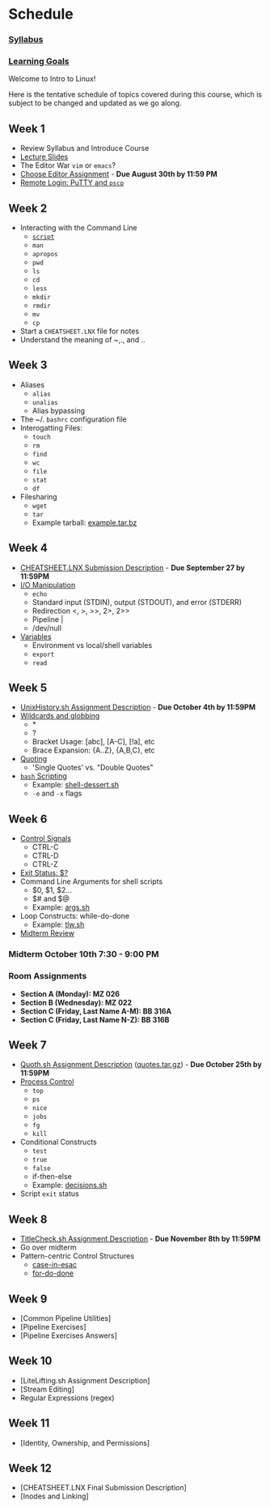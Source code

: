 
# Schedule

### [Syllabus](https://kellyn-larson.github.io/syllabusFall2019.pdf)       
### [Learning Goals](https://kellyn-larson.github.io/learning-goals.txt)

Welcome to Intro to Linux! 

Here is the tentative schedule of topics covered during this course, which is subject to be changed and updated as we go along. 

## Week 1 

- Review Syllabus and Introduce Course
- [Lecture Slides](https://kellyn-larson.github.io/01_lecture1.pdf)
- The Editor War `vim` or `emacs`?
- [Choose Editor Assignment](https://kellyn-larson.github.io/chooseEditor.txt) - **Due August 30th by 11:59 PM**
- [Remote Login: PuTTY and `pscp`](https://kellyn-larson.github.io/remote_login.txt)


## Week 2 
- Interacting with the Command Line
   * [`script`](https://kellyn-larson.github.io/script.txt)
   * `man`
   * `apropos`
   * `pwd`
   * `ls`
   * `cd`
   * `less`
   * `mkdir`
   * `rmdir`
   * `mv`
   * `cp`
- Start a `CHEATSHEET.LNX` file for notes
- Understand the meaning of ~,., and ..

## Week 3 
- Aliases
   * `alias`
   * `unalias`
   * Alias bypassing
- The ~/. `bashrc` configuration file
- Interogatting Files:
   * `touch`
   * `rm`
   * `find`
   * `wc`
   * `file`
   * `stat`
   * `df`
- Filesharing
   * `wget`
   * `tar`
   * Example tarball: [example.tar.bz](https://kellyn-larson.github.io/example.tar.bz)
 
## Week 4 
 - [CHEATSHEET.LNX Submission Description](https://kellyn-larson.github.io/cheatsheetsubmission.txt) - **Due September 27 by 11:59PM**
 - [I/O Manipulation](https://kellyn-larson.github.io/IONotes.txt)
     * `echo`
     * Standard input (STDIN), output (STDOUT), and error (STDERR)
     * Redirection <, >, >>, 2>, 2>>
     * Pipeline \| 
     * /dev/null
 - [Variables](https://kellyn-larson.github.io/VariablesNotes.txt)
     * Environment vs local/shell variables
     * `export`
     * `read`
 
## Week 5 
 - [UnixHistory.sh Assignment Description](https://kellyn-larson.github.io/UnixHistoryDescription.txt) - **Due October 4th by 11:59PM**
 - [Wildcards and globbing](https://kellyn-larson.github.io/WildCardNotes.txt)
     * \*
     * ?
     * Bracket Usage: [abc], [A-C], [!a], etc
     * Brace Expansion: {A..Z}, {A,B,C}, etc
 - [Quoting](https://kellyn-larson.github.io/quotes-rules.txt)
     * 'Single Quotes' vs. "Double Quotes"
 - [`bash` Scripting](http://tldp.org/LDP/abs/html/)
     * Example: [shell-dessert.sh](https://kellyn-larson.github.io/shell-dessert.sh)
     * `-e` and `-x` flags

 
## Week 6 
 - [Control Signals](https://ss64.com/bash/syntax-keyboard.html)
      * CTRL-C
      * CTRL-D
      * CTRL-Z
 - [Exit Status: $?](https://bash.cyberciti.biz/guide/The_exit_status_of_a_command)
 - Command Line Arguments for shell scripts
      * $0, $1, $2...
      * $# and $@
      * Example: [args.sh](https://kellyn-larson.github.io/args.sh)
 - Loop Constructs: while-do-done
      * Example: [tlw.sh](https://kellyn-larson.github.io/tlw.sh)
 - [Midterm Review](https://kellyn-larson.github.io/midterm-review.txt)
 
### Midterm October 10th 7:30 - 9:00 PM
### Room Assignments
  - **Section A (Monday): MZ 026**
  - **Section B (Wednesday): MZ 022**
  - **Section C (Friday, Last Name A-M): BB 316A**
  - **Section C (Friday, Last Name N-Z): BB 316B**

## Week 7 
 - [Quoth.sh Assignment Description](https://kellyn-larson.github.io/QuothDescription.txt) ([quotes.tar.gz](https://kellyn-larson.github.io/quotes.tar.gz)) - **Due October 25th by 11:59PM**  
 - [Process Control](https://kellyn-larson.github.io/07_Process_Control.pdf) 
      * `top`
      * `ps`
      * `nice`
      * `jobs`
      * `fg`
      * `kill`
 - Conditional Constructs 
      * `test`
      * `true`
      * `false`
      * if-then-else
      * Example: [decisions.sh](https://kellyn-larson.github.io/decisions.sh)
 - Script `exit` status 
 
## Week 8 
 - [TitleCheck.sh Assignment Description](https://kellyn-larson.github.io/TitleCheckDescription.txt) - **Due November 8th by 11:59PM**
 - Go over midterm 
 - Pattern-centric Control Structures
      * [case-in-esac](https://kellyn-larson.github.io/case.sh)
      * [for-do-done](https://kellyn-larson.github.io/for.sh)
 
## Week 9 
 - [Common Pipeline Utilities]
 - [Pipeline Exercises]
 - [Pipeline Exercises Answers]
 
## Week 10 
 - [LiteLifting.sh Assignment Description]
 - [Stream Editing]
 - Regular Expressions (regex)
 
## Week 11  
  - [Identity, Ownership, and Permissions]
 
## Week 12 
 - [CHEATSHEET.LNX Final Submission Description]
 - [Inodes and Linking]
